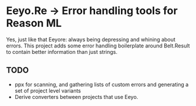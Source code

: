 # Eeyo.Re -> Error handling tools for Reason ML

Yes, just like that Eeyore: always being depressing and whining about errors.
This project adds some error handling boilerplate around Belt.Result to contain better information than
just strings.

## TODO

- ppx for scanning, and gathering lists of custom errors and generating a set of project level variants
- Derive converters between projects that use Eeyo.
